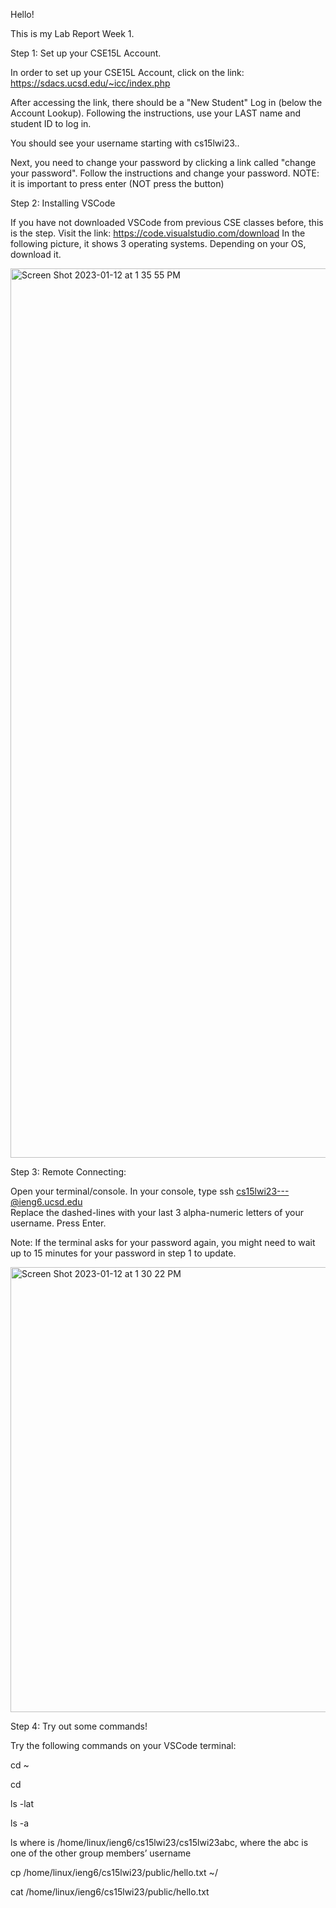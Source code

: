 Hello!

This is my Lab Report Week 1. 



Step 1: Set up your CSE15L Account.

  In order to set up your CSE15L Account, click on the link: https://sdacs.ucsd.edu/~icc/index.php 
  
  After accessing the link, there should be a "New Student" Log in (below the Account Lookup). Following the instructions, use your LAST name and student ID to log in.
  
  You should see your username starting with cs15lwi23..
  
  Next, you need to change your password by clicking a link called "change your password". Follow the instructions and change your password. 
  NOTE: it is important to press enter (NOT press the button)
  
  
Step 2: Installing VSCode

If you have not downloaded VSCode from previous CSE classes before, this is the step. Visit the link: https://code.visualstudio.com/download
In the following picture, it shows 3 operating systems. Depending on your OS, download it. 

<img width="1423" alt="Screen Shot 2023-01-12 at 1 35 55 PM" src="https://user-images.githubusercontent.com/122569310/212186326-49e24276-3ffe-41cf-b888-ce5a59be00dc.png">


Step 3: Remote Connecting: 

  Open your terminal/console. In your console, type ssh cs15lwi23---@ieng6.ucsd.edu  
  Replace the dashed-lines with your last 3 alpha-numeric letters of your username. Press Enter. 
  
  Note: If the terminal asks for your password again, you might need to wait up to 15 minutes for your password in step 1 to update. 
  
  <img width="712" alt="Screen Shot 2023-01-12 at 1 30 22 PM" src="https://user-images.githubusercontent.com/122569310/212185405-2746ead8-b6e8-4162-9d4f-dca2da43edac.png">


Step 4: Try out some commands!

Try the following commands on your VSCode terminal:

cd ~

cd

ls -lat

ls -a

ls <directory> where <directory> is /home/linux/ieng6/cs15lwi23/cs15lwi23abc, where the abc is one of the other group members’ username
  
cp /home/linux/ieng6/cs15lwi23/public/hello.txt ~/
  
cat /home/linux/ieng6/cs15lwi23/public/hello.txt




